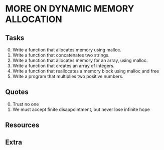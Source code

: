 # MORE ON DYNAMIC MEMORY ALLOCATION

## Tasks
0. Write a function that allocates memory using malloc.  
1. Write a function that concatenates two strings.  
2. Write a function that allocates memory for an array, using malloc.
3. Write a function that creates an array of integers.  
4. Write a function that reallocates a memory block using malloc and free  
5. Write a program that multiplies two positive numbers.

## Quotes
0. Trust no one  
5. We must accept finite disappointment, but never lose infinite hope

## Resources

## Extra
